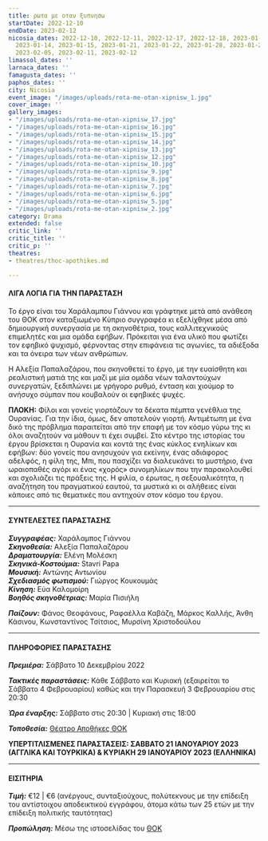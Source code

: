 ```yaml
---
title: ρωτα με οταν ξυπνησω
startDate: 2022-12-10
endDate: 2023-02-12
nicosia_dates: 2022-12-10, 2022-12-11, 2022-12-17, 2022-12-18, 2023-01-07, 2023-01-08,
  2023-01-14, 2023-01-15, 2023-01-21, 2023-01-22, 2023-01-28, 2023-01-29, 2023-02-03,
  2023-02-05, 2023-02-11, 2023-02-12
limassol_dates: ''
larnaca_dates: ''
famagusta_dates: ''
paphos_dates: ''
city: Nicosia
event_image: "/images/uploads/rota-me-otan-xipnisw_1.jpg"
cover_image: ''
gallery_images:
- "/images/uploads/rota-me-otan-xipnisw_17.jpg"
- "/images/uploads/rota-me-otan-xipnisw_16.jpg"
- "/images/uploads/rota-me-otan-xipnisw_15.jpg"
- "/images/uploads/rota-me-otan-xipnisw_14.jpg"
- "/images/uploads/rota-me-otan-xipnisw_13.jpg"
- "/images/uploads/rota-me-otan-xipnisw_12.jpg"
- "/images/uploads/rota-me-otan-xipnisw_10.jpg"
- "/images/uploads/rota-me-otan-xipnisw_9.jpg"
- "/images/uploads/rota-me-otan-xipnisw_8.jpg"
- "/images/uploads/rota-me-otan-xipnisw_7.jpg"
- "/images/uploads/rota-me-otan-xipnisw_6.jpg"
- "/images/uploads/rota-me-otan-xipnisw_5.jpg"
- "/images/uploads/rota-me-otan-xipnisw_2.jpg"
category: Drama
extended: false
critic_link: ''
critic_title: ''
critic_p: ''
theatres:
- theatres/thoc-apothikes.md

---
```

#### ΛΙΓΑ ΛΟΓΙΑ ΓΙΑ ΤΗΝ ΠΑΡΑΣΤΑΣΗ

Το έργο είναι του Χαράλαμπου Γιάννου και γράφτηκε μετά από ανάθεση του ΘΟΚ στον καταξιωμένο Κύπριο συγγραφέα κι εξελίχθηκε μέσα από δημιουργική συνεργασία με τη σκηνοθέτρια, τους καλλιτεχνικούς επιμελητές και μια ομάδα εφήβων. Πρόκειται για ένα υλικό που φωτίζει τον εφηβικό ψυχισμό, φέρνοντας στην επιφάνεια τις αγωνίες, τα αδιέξοδα και τα όνειρα των νέων ανθρώπων.

Η Αλεξία Παπαλαζάρου, που σκηνοθετεί το έργο, με την ευαίσθητη και ρεαλιστική ματιά της και μαζί με μία ομάδα νέων ταλαντούχων συνεργατών, ξεδιπλώνει με γρήγορο ρυθμό, ένταση και χιούμορ το ανήσυχο σύμπαν που κουβαλούν οι εφηβικές ψυχές.

**ΠΛΟΚΗ:** Φίλοι και γονείς γιορτάζουν τα δέκατα πέμπτα γενέθλια της Ουρανίας. Για την ίδια, όμως, δεν αποτελούν γιορτή. Αντιμέτωπη με ένα δικό της πρόβλημα παραιτείται από την επαφή με τον κόσμο γύρω της κι όλοι αναζητούν να μάθουν τι έχει συμβεί. Στο κέντρο της ιστορίας του έργου βρίσκεται η Ουρανία και κοντά της ένας κύκλος ενηλίκων και εφήβων: δύο γονείς που ανησυχούν για εκείνην, ένας αδιάφορος αδελφός, η φίλη της, Μπι, που πασχίζει να διαλευκάνει το μυστήριο, ένα ωραιοπαθές αγόρι κι ένας «χορός» συνομηλίκων που την παρακολουθεί και σχολιάζει τις πράξεις της. Η φιλία, ο έρωτας, η σεξουαλικότητα, η αναζήτηση του πραγματικού εαυτού, τα μυστικά κι οι αλήθειες είναι κάποιες από τις θεματικές που αντηχούν στον κόσμο του έργου.

***

#### ΣΥΝΤΕΛΕΣΤΕΣ ΠΑΡΑΣΤΑΣΗΣ

**_Συγγραφέας:_** Χαράλαμπος Γιάννου  
**_Σκηνοθεσία:_** Αλεξία Παπαλαζάρου  
**_Δραματουργία:_** Ελένη Μολέσκη  
**_Σκηνικά-Κοστούμια:_** Stavri Papa  
**_Μουσική:_** Αντώνης Αντωνίου  
**_Σχεδιασμός φωτισμού:_** Γιώργος Κουκουμάς  
**_Κίνηση:_** Εύα Καλομοίρη  
**_Βοηθός σκηνοθέτριας:_** Μαρία Πισιήλη

**_Παίζουν:_** Φάνος Θεοφάνους, Ραφαέλλα Καβάζη, Μάρκος Καλλής, Άνθη Κάσινου, Κωνσταντίνος Τσίτσιος, Μυρσίνη Χριστοδούλου

***

#### ΠΛΗΡΟΦΟΡΙΕΣ ΠΑΡΑΣΤΑΣΗΣ

**_Πρεμιέρα:_** Σάββατο 10 Δεκεμβρίου 2022

**_Τακτικές παραστάσεις:_** Κάθε Σάββατο και Κυριακή (εξαιρείται το Σάββατο 4 Φεβρουαρίου) καθώς και την Παρασκευή 3 Φεβρουαρίου στις 20:30

**_Ώρα έναρξης:_** Σάββατο στις 20:30 | Κυριακή στις 18:00

**_Τοποθεσία:_** [Θέατρο Αποθήκες ΘΟΚ](?#map)

**ΥΠΕΡΤΙΤΛΙΣΜΕΝΕΣ ΠΑΡΑΣΤΑΣΕΙΣ: ΣΑΒΒΑΤΟ 21 ΙΑΝΟΥΑΡΙΟΥ 2023 (ΑΓΓΛΙΚΑ ΚΑΙ ΤΟΥΡΚΙΚΑ) & ΚΥΡΙΑΚΗ 29 ΙΑΝΟΥΑΡΙΟΥ 2023 (ΕΛΛΗΝΙΚΑ)**

***

#### ΕΙΣΙΤΗΡΙΑ

**_Τιμή:_** €12 | €6 (ανέργους, συνταξιούχους, πολύτεκνους με την επίδειξη του αντίστοιχου αποδεικτικού εγγράφου, άτομα κάτω των 25 ετών με την επίδειξη πολιτικής ταυτότητας)

**_Προπώληση:_** Μέσω της ιστοσελίδας του [ΘΟΚ](https://tickets.thoc.org.cy/event/thoc-rota-me-otan-ksypniso/?lang=el)